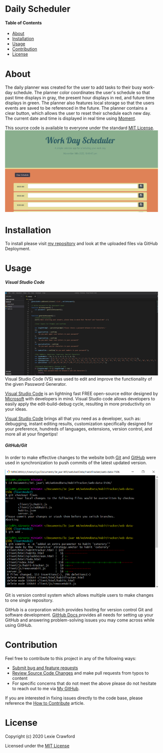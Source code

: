 # Daily Scheduler
#### Table of Contents
* [About](#About)
* [Installation](#Installation)
* [Usage](#Usage)
* [Contribution](#Contribution)
* [License](#License)

# About
The daily planner was created for the user to add tasks to their busy work-day schedule. The planner color coordinates the user's schedule so that past time displays in gray, the present hour displays in red, and future time displays in green. The planner also features local storage so that the users events are saved to be referenced in the future. The planner contains a clear button, which allows the user to reset their schedule each new day. The current date and time is displayed in real time using [Moment](momentjs.com).

This source code is available to everyone under the standard [MIT License](https://github.com/microsoft/vscode/blob/master/LICENSE.txt).
![finished planner product](assets\plannerpic.JPG)

# Installation
To install please visit [my repository](https://github.com/lexcraw4d/Day-Planner) and look at the uploaded files via GitHub Deployment.

# Usage
##### Visual Studio Code
![Visual Studio Code](\assets\VSC.jpg)
Visual Studio Code (VS) was used to edit and improve the functionality of the given Password Generator. 

[Visual Studio Code](https://code.visualstudio.com/) is an lightning fast FREE open-source editor designed by [Microsoft](https://www.microsoft.com/en-us/) with developers in mind. Visual Studio code allows developers to easily apply the edit-build-debug cycle, resulting in more productivity on your ideas.

[Visual Studio Code](https://code.visualstudio.com/) brings all that you need as a developer, such as: debugging, instant editing results, customization specifically designed for your preference, hundreds of languages, extensions, version control, and more all at your fingertips!


##### GitHub/Git

In order to make effective changes to the website both [Git](https://gitforwindows.org/) and [GitHub](https://github.com/) were used in synchronization to push commits of the latest updated version. 

![Git](assets\githubgitbash.png)


Git is version control system which allows multiple users to make changes to one single repository.

GitHub is a corporation which provides hosting for version control Git and software development. [GitHub Docs ](https://docs.github.com/en/free-pro-team@latest/github/setting-up-and-managing-your-github-user-account/managing-user-account-settings) provides all needs for setting up your GitHub and answering problem-solving issues you may come across while using GitHub.


# Contribution
Feel free to contribute to this project in any of the following ways: 
* [Submit bug and feature requests](https://github.com/lexcraw4d/Day-Planner/issues)
* [Review Source Code Changes](https://github.com/lexcraw4d/Day-Planner/pulls) and make pull requests from typos to content
* For specific concerns that do not meet the above please do not hesitate to reach out to me via [My GitHub](https://github.com/lexcraw4d).

If you are interested in fixing issues directly to the code base, please reference the [How to Contribute](https://github.com/microsoft/vscode/wiki/How-to-Contribute) article.

# License

Copyright (c) 2020 Lexie Crawford

Licensed under the [MIT License](https://github.com/lexcraw4d/SEO/blob/master/LICENSE)

